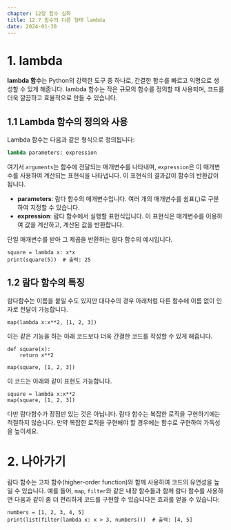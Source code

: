 ```yaml
---
chapter: 12장 함수 심화
title: 12.7 함수의 다른 형태 lambda
date: 2024-01-30
---
```


# 1. lambda

**lambda 함수**는 Python의 강력한 도구 중 하나로, 간결한 함수를 빠르고 익명으로 생성할 수 있게 해줍니다. lambda 함수는 작은 규모의 함수를 정의할 때 사용되며, 코드를 더욱 깔끔하고 효율적으로 만들 수 있습니다.

## 1.1 **Lambda 함수의 정의와 사용**

Lambda 함수는 다음과 같은 형식으로 정의됩니다:

```python
lambda parameters: expression
```

여기서 `arguments`는 함수에 전달되는 매개변수를 나타내며, `expression`은 이 매개변수를 사용하여 계산되는 표현식을 나타냅니다. 이 표현식의 결과값이 함수의 반환값이 됩니다.

- **parameters**: 람다 함수의 매개변수입니다. 여러 개의 매개변수를 쉼표(,)로 구분하여 지정할 수 있습니다.
- **expression**: 람다 함수에서 실행할 표현식입니다. 이 표현식은 매개변수를 이용하여 값을 계산하고, 계산된 값을 반환합니다.

단일 매개변수를 받아 그 제곱을 반환하는 람다 함수의 예시입니다.

```python-exec
square = lambda x: x*x
print(square(5))  # 출력: 25
```

## 1.2 **람다 함수의 특징**

람다함수는 이름을 붙일 수도 있지만 대다수의 경우 아래처럼 다른 함수에 이름 없이 인자로 전달이 가능합니다.

```python-exec
map(lambda x:x**2, [1, 2, 3])
```

이는 같은 기능을 하는 아래 코드보다 더욱 간결한 코드를 작성할 수 있게 해줍니다.

```python-exec
def square(x):
    return x**2

map(square, [1, 2, 3])
```

이 코드는 아래와 같이 표현도 가능합니다.

```python-exec
square = lambda x:x**2
map(square, [1, 2, 3])
```

다만 람다함수가 장점만 있는 것은 아닙니다. 람다 함수는 복잡한 로직을 구현하기에는 적절하지 않습니다. 만약 복잡한 로직을 구현해야 할 경우에는 함수로 구현하여 가독성을 높이세요.

# 2. 나아가기

람다 함수는 고차 함수(higher-order function)와 함께 사용하여 코드의 유연성을 높일 수 있습니다. 예를 들어, `map`, `filter`와 같은 내장 함수들과 함께 람다 함수를 사용하면 다음과 같이 좀 더 편리하게 코드를 구현할 수 있습니다은 효과를 얻을 수 있습니다:

```python-exec
numbers = [1, 2, 3, 4, 5]
print(list(filter(lambda x: x > 3, numbers)))  # 출력: [4, 5]
```
